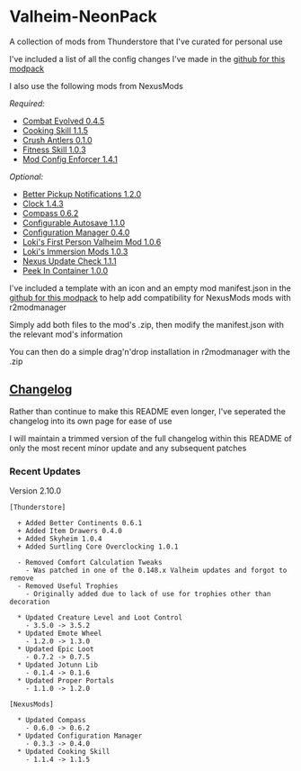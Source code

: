 # Valheim-NeonPack

A collection of mods from Thunderstore that I've curated for personal use

I've included a list of all the config changes I've made in the [github for this modpack][github-extras]

I also use the following mods from NexusMods

_Required:_

- [Combat Evolved 0.4.5][combat-evolved]
- [Cooking Skill 1.1.5][cooking-skill]
- [Crush Antlers 0.1.0][crush-antlers]
- [Fitness Skill 1.0.3][fitness-skill]
- [Mod Config Enforcer 1.4.1][mod-config-enforcer]

_Optional:_

- [Better Pickup Notifications 1.2.0][better-pickup-notifications]
- [Clock 1.4.3][clock]
- [Compass 0.6.2][compass]
- [Configurable Autosave 1.1.0][configurable-autosave]
- [Configuration Manager 0.4.0][configuration-manager]
- [Loki's First Person Valheim Mod 1.0.6][lokis-first-person]
- [Loki's Immersion Mods 1.0.3][lokis-immersion]
- [Nexus Update Check 1.1.1][nexus-update-check]
- [Peek In Container 1.0.0][peek-in-container]

I've included a template with an icon and an empty mod manifest.json in the [github for this modpack][github-extras] to help add compatibility for NexusMods mods with r2modmanager

Simply add both files to the mod's .zip, then modify the manifest.json with the relevant mod's information

You can then do a simple drag'n'drop installation in r2modmanager with the .zip

## [Changelog][changelog]

Rather than continue to make this README even longer, I've seperated the changelog into its own page for ease of use

I will maintain a trimmed version of the full changelog within this README of only the most recent minor update and any subsequent patches

### Recent Updates

Version 2.10.0

```text
[Thunderstore]

  + Added Better Continents 0.6.1
  + Added Item Drawers 0.4.0
  + Added Skyheim 1.0.4
  + Added Surtling Core Overclocking 1.0.1

  - Removed Comfort Calculation Tweaks
    - Was patched in one of the 0.148.x Valheim updates and forgot to remove
  - Removed Useful Trophies
    - Originally added due to lack of use for trophies other than decoration

  * Updated Creature Level and Loot Control
    - 3.5.0 -> 3.5.2
  * Updated Emote Wheel
    - 1.2.0 -> 1.3.0
  * Updated Epic Loot
    - 0.7.2 -> 0.7.5
  * Updated Jotunn Lib
    - 0.1.4 -> 0.1.6
  * Updated Proper Portals
    - 1.1.0 -> 1.2.0

[NexusMods]

  * Updated Compass
    - 0.6.0 -> 0.6.2
  * Updated Configuration Manager
    - 0.3.3 -> 0.4.0
  * Updated Cooking Skill
    - 1.1.4 -> 1.1.5
```

[changelog]: https://github.com/NeonCarbide/Valheim-NeonPack/blob/main/CHANGELOG.md
[github-extras]: https://github.com/NeonCarbide/Valheim-NeonPack/tree/main/extras
[issue-1]: https://github.com/NeonCarbide/Valheim-NeonPack/issues/1

<!-- Mod Links -->

[better-pickup-notifications]: https://www.nexusmods.com/valheim/mods/528
[clock]: https://www.nexusmods.com/valheim/mods/85
[combat-evolved]: https://www.nexusmods.com/valheim/mods/301
[compass]: https://www.nexusmods.com/valheim/mods/851
[configurable-autosave]: https://www.nexusmods.com/valheim/mods/199
[configuration-manager]: https://www.nexusmods.com/valheim/mods/740
[cooking-skill]: https://www.nexusmods.com/valheim/mods/483
[crush-antlers]: https://www.nexusmods.com/valheim/mods/590
[fitness-skill]: https://www.nexusmods.com/valheim/mods/388
[gathering-skill]: https://www.nexusmods.com/valheim/mods/342
[lokis-first-person]: https://www.nexusmods.com/valheim/mods/100
[lokis-immersion]: https://www.nexusmods.com/valheim/mods/139
[mod-config-enforcer]: https://www.nexusmods.com/valheim/mods/460
[nexus-update-check]: https://www.nexusmods.com/valheim/mods/102
[peek-in-container]: https://www.nexusmods.com/valheim/mods/823
